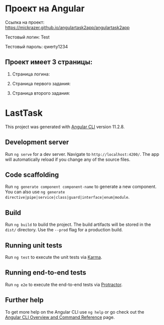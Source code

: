# Проект на Angular
 Ссылка на проект: https://mickrazer.github.io/angulartask2app/angulartask2app
 
 Тестовый логин: Test
 
 Тестовый пароль: qwerty1234

## Проект имеет 3 страницы:

 1. Страница логина:

 2. Страница первого задания:

 3. Страница второго задания:

# LastTask

This project was generated with [Angular CLI](https://github.com/angular/angular-cli) version 11.2.8.

## Development server

Run `ng serve` for a dev server. Navigate to `http://localhost:4200/`. The app will automatically reload if you change any of the source files.

## Code scaffolding

Run `ng generate component component-name` to generate a new component. You can also use `ng generate directive|pipe|service|class|guard|interface|enum|module`.

## Build

Run `ng build` to build the project. The build artifacts will be stored in the `dist/` directory. Use the `--prod` flag for a production build.

## Running unit tests

Run `ng test` to execute the unit tests via [Karma](https://karma-runner.github.io).

## Running end-to-end tests

Run `ng e2e` to execute the end-to-end tests via [Protractor](http://www.protractortest.org/).

## Further help

To get more help on the Angular CLI use `ng help` or go check out the [Angular CLI Overview and Command Reference](https://angular.io/cli) page.
